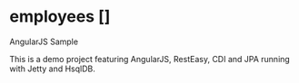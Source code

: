 employees []
=========

AngularJS Sample


This is a demo project featuring AngularJS, RestEasy, CDI and JPA running with Jetty and HsqlDB.
